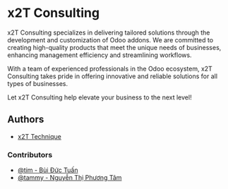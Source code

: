 # x2T Consulting

x2T Consulting specializes in delivering tailored solutions through the development and customization of Odoo addons. We are committed to creating high-quality products that meet the unique needs of businesses, enhancing management efficiency and streamlining workflows.

With a team of experienced professionals in the Odoo ecosystem, x2T Consulting takes pride in offering innovative and reliable solutions for all types of businesses.

Let x2T Consulting help elevate your business to the next level!

## Authors

- [x2T Technique](https://github.com/x2TTechnique)

### Contributors

- [@tim - Bùi Đức Tuấn](https://github.com/buiductuan-git)
- [@tammy - Nguyễn Thị Phương Tâm](https://github.com/Phuongtam)
